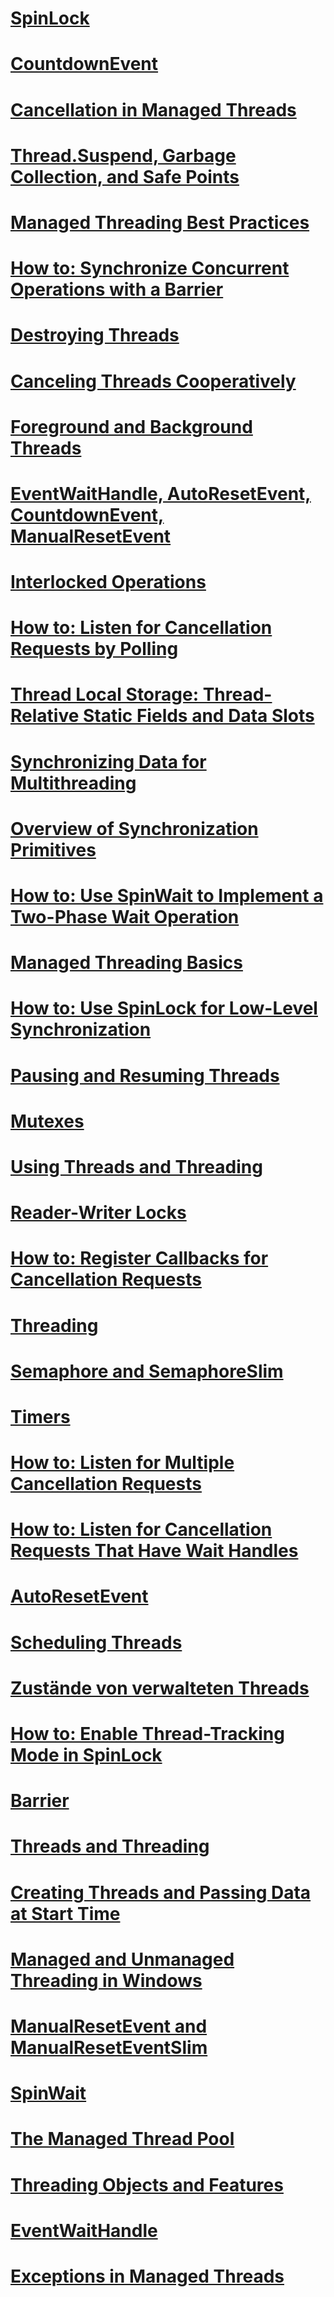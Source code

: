 # [SpinLock](spinlock.md)
# [CountdownEvent](countdownevent.md)
# [Cancellation in Managed Threads](cancellation-in-managed-threads.md)
# [Thread.Suspend, Garbage Collection, and Safe Points](thread-suspend-garbage-collection-and-safe-points.md)
# [Managed Threading Best Practices](managed-threading-best-practices.md)
# [How to: Synchronize Concurrent Operations with a Barrier](how-to-synchronize-concurrent-operations-with-a-barrier.md)
# [Destroying Threads](destroying-threads.md)
# [Canceling Threads Cooperatively](canceling-threads-cooperatively.md)
# [Foreground and Background Threads](foreground-and-background-threads.md)
# [EventWaitHandle, AutoResetEvent, CountdownEvent, ManualResetEvent](eventwaithandle-autoresetevent-countdownevent-manualresetevent.md)
# [Interlocked Operations](interlocked-operations.md)
# [How to: Listen for Cancellation Requests by Polling](how-to-listen-for-cancellation-requests-by-polling.md)
# [Thread Local Storage: Thread-Relative Static Fields and Data Slots](thread-local-storage-thread-relative-static-fields-and-data-slots.md)
# [Synchronizing Data for Multithreading](synchronizing-data-for-multithreading.md)
# [Overview of Synchronization Primitives](overview-of-synchronization-primitives.md)
# [How to: Use SpinWait to Implement a Two-Phase Wait Operation](how-to-use-spinwait-to-implement-a-two-phase-wait-operation.md)
# [Managed Threading Basics](managed-threading-basics.md)
# [How to: Use SpinLock for Low-Level Synchronization](how-to-use-spinlock-for-low-level-synchronization.md)
# [Pausing and Resuming Threads](pausing-and-resuming-threads.md)
# [Mutexes](mutexes.md)
# [Using Threads and Threading](using-threads-and-threading.md)
# [Reader-Writer Locks](reader-writer-locks.md)
# [How to: Register Callbacks for Cancellation Requests](how-to-register-callbacks-for-cancellation-requests.md)
# [Threading](index.md)
# [Semaphore and SemaphoreSlim](semaphore-and-semaphoreslim.md)
# [Timers](timers.md)
# [How to: Listen for Multiple Cancellation Requests](how-to-listen-for-multiple-cancellation-requests.md)
# [How to: Listen for Cancellation Requests That Have Wait Handles](how-to-listen-for-cancellation-requests-that-have-wait-handles.md)
# [AutoResetEvent](autoresetevent.md)
# [Scheduling Threads](scheduling-threads.md)
# [Zustände von verwalteten Threads](managed-thread-states.md)
# [How to: Enable Thread-Tracking Mode in SpinLock](how-to-enable-thread-tracking-mode-in-spinlock.md)
# [Barrier](barrier.md)
# [Threads and Threading](threads-and-threading.md)
# [Creating Threads and Passing Data at Start Time](creating-threads-and-passing-data-at-start-time.md)
# [Managed and Unmanaged Threading in Windows](managed-and-unmanaged-threading-in-windows.md)
# [ManualResetEvent and ManualResetEventSlim](manualresetevent-and-manualreseteventslim.md)
# [SpinWait](spinwait.md)
# [The Managed Thread Pool](the-managed-thread-pool.md)
# [Threading Objects and Features](threading-objects-and-features.md)
# [EventWaitHandle](eventwaithandle.md)
# [Exceptions in Managed Threads](exceptions-in-managed-threads.md)
